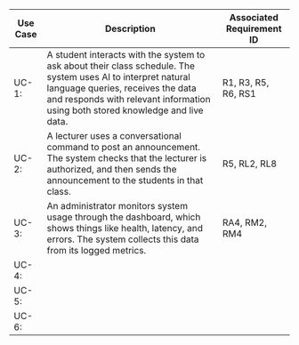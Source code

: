| Use Case  | Description | Associated Requirement ID |
| --------- | ----------  | ------------------------- |
| UC-1:     | A student interacts with the system to ask about their class schedule. The system uses AI to interpret natural language queries, receives the data and responds with relevant information using both stored knowledge and live data. | R1, R3, R5, R6, RS1 |
| UC-2:     | A lecturer uses a conversational command to post an announcement. The system checks that the lecturer is authorized, and then sends the announcement to the students in that class. | R5, RL2, RL8 |
| UC-3:     | An administrator monitors system usage through the dashboard, which shows things like health, latency, and errors. The system collects this data from its logged metrics. | RA4, RM2, RM4 |
| UC-4:     |  |  |
| UC-5:     |  |  |
| UC-6:     |  |  |
